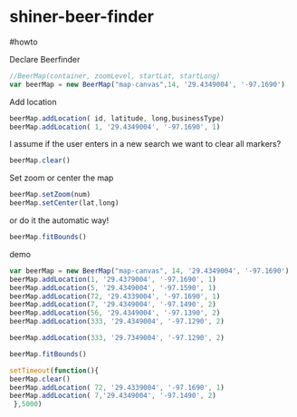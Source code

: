 shiner-beer-finder
==================

#howto

Declare Beerfinder
```js
//BeerMap(container, zoomLevel, startLat, startLong)
var beerMap = new BeerMap("map-canvas",14, '29.4349004', '-97.1690')
```

Add location
```js
beerMap.addLocation( id, latitude, long,businessType)
beerMap.addLocation( 1, '29.4349004', '-97.1690', 1)
```


I assume if the user enters in a new search we want to clear all markers?
```js
beerMap.clear()
```

Set zoom or center the map
```js
beerMap.setZoom(num)
beerMap.setCenter(lat,long)
```

or do it the automatic way!
```js
beerMap.fitBounds()
```

demo
```js
var beerMap = new BeerMap("map-canvas", 14, '29.4349004', '-97.1690')
beerMap.addLocation(1, '29.4379004', '-97.1690', 1)
beerMap.addLocation(5, '29.4349004', '-97.1590', 1)
beerMap.addLocation(72, '29.4339004', '-97.1690', 1)
beerMap.addLocation(7, '29.4349004', '-97.1490', 2)
beerMap.addLocation(56, '29.4349004', '-97.1390', 2)
beerMap.addLocation(333, '29.4349004', '-97.1290', 2)

beerMap.addLocation(333, '29.7349004', '-97.1290', 2)

beerMap.fitBounds()

setTimeout(function(){
beerMap.clear()
beerMap.addLocation( 72, '29.4339004', '-97.1690', 1)
beerMap.addLocation( 7,'29.4349004', '-97.1490', 2)
 },5000)
```
